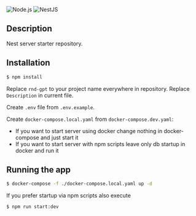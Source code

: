![Node.js](https://img.shields.io/badge/node.js-20.5-green)
![NestJS](https://img.shields.io/npm/v/%40nestjs/core?label=NestJS&color=ea2845)

## Description

Nest server starter repository.

## Installation

```bash
$ npm install
```

Replace `rnd-gpt` to your project name everywhere in repository.
Replace `Description` in current file.

Create `.env` file from `.env.example`.

Create `docker-compose.local.yaml` from `docker-compose.dev.yaml`:

- If you want to start server using docker change nothing in docker-compose and just start it
- If you want to start server with npm scripts leave only db startup in docker and run it

## Running the app

```bash
$ docker-compose -f ./docker-compose.local.yaml up -d
```

If you prefer startup via npm scripts also execute

```bash
$ npm run start:dev
```
